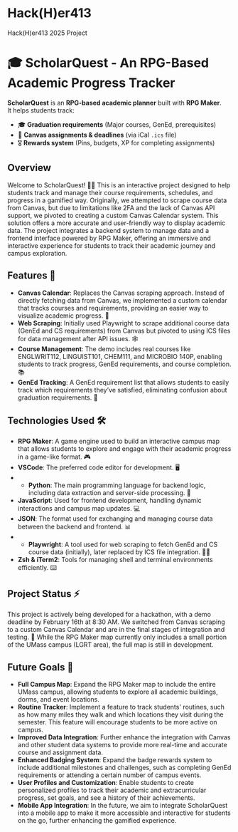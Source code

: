 # Hack(H)er413
Hack(H)er413 2025 Project

# 🎓 ScholarQuest - An RPG-Based Academic Progress Tracker 

**ScholarQuest** is an **RPG-based academic planner** built with **RPG Maker**.  
It helps students track:
- 🎓 **Graduation requirements** (Major courses, GenEd, prerequisites)
- 📅 **Canvas assignments & deadlines** (via iCal `.ics` file)
- 🎖️ **Rewards system** (Pins, budgets, XP for completing assignments)

## Overview
Welcome to ScholarQuest! 🏫✨ This is an interactive project designed to help students track and manage their course requirements, schedules, and progress in a gamified way. Originally, we attempted to scrape course data from Canvas, but due to limitations like 2FA and the lack of Canvas API support, we pivoted to creating a custom Canvas Calendar system. This solution offers a more accurate and user-friendly way to display academic data. The project integrates a backend system to manage data and a frontend interface powered by RPG Maker, offering an immersive and interactive experience for students to track their academic journey and campus exploration.

## Features 🚀
- **Canvas Calendar**: Replaces the Canvas scraping approach. Instead of directly fetching data from Canvas, we implemented a custom calendar that tracks courses and requirements, providing an easier way to visualize academic progress. 📅
- **Web Scraping**: Initially used Playwright to scrape additional course data (GenEd and CS requirements) from Canvas but pivoted to using ICS files for data management after API issues. 🕸️
- **Course Management**: The demo includes real courses like ENGLWRIT112, LINGUIST101, CHEM111, and MICROBIO 140P, enabling students to track progress, GenEd requirements, and course completion. 📚
- **GenEd Tracking**: A GenEd requirement list that allows students to easily track which requirements they’ve satisfied, eliminating confusion about graduation requirements. 📜

## Technologies Used 🛠️
- **RPG Maker**: A game engine used to build an interactive campus map that allows students to explore and engage with their academic progress in a game-like format. 🎮
- **VSCode**: The preferred code editor for development. 🖥️
- - **Python**: The main programming language for backend logic, including data extraction and server-side processing. 🐍
- **JavaScript**: Used for frontend development, handling dynamic interactions and campus map updates. 💻
- **JSON**: The format used for exchanging and managing course data between the backend and frontend. 📊
- - **Playwright**: A tool used for web scraping to fetch GenEd and CS course data (initially), later replaced by ICS file integration. 🕵️‍♂️
- **Zsh & iTerm2**: Tools for managing shell and terminal environments efficiently. ⌨️ 

## Project Status ⚡
This project is actively being developed for a hackathon, with a demo deadline by February 16th at 8:30 AM. We switched from Canvas scraping to a custom Canvas Calendar and are in the final stages of integration and testing. 🎯 While the RPG Maker map currently only includes a small portion of the UMass campus (LGRT area), the full map is still in development. 

## Future Goals 🚀
- **Full Campus Map**: Expand the RPG Maker map to include the entire UMass campus, allowing students to explore all academic buildings, dorms, and event locations.
- **Routine Tracker**: Implement a feature to track students' routines, such as how many miles they walk and which locations they visit during the semester. This feature will encourage students to be more active on campus.
- **Improved Data Integration**: Further enhance the integration with Canvas and other student data systems to provide more real-time and accurate course and assignment data.
- **Enhanced Badging System**: Expand the badge rewards system to include additional milestones and challenges, such as completing GenEd requirements or attending a certain number of campus events.
- **User Profiles and Customization**: Enable students to create personalized profiles to track their academic and extracurricular progress, set goals, and see a history of their achievements.
- **Mobile App Integration**: In the future, we aim to integrate ScholarQuest into a mobile app to make it more accessible and interactive for students on the go, further enhancing the gamified experience.


